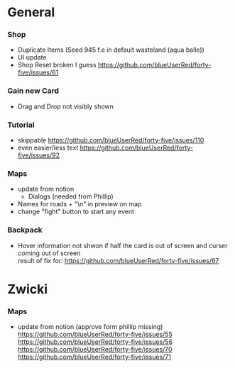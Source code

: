 # General

### Shop
- Duplicate Items (Seed 945 f.e in default wasteland (aqua balle))
- UI update
- Shop Reset broken I guess https://github.com/blueUserRed/forty-five/issues/61

### Gain new Card
- Drag and Drop not visibly shown

### Tutorial
- skippable   https://github.com/blueUserRed/forty-five/issues/110
- even easier/less text https://github.com/blueUserRed/forty-five/issues/92

### Maps
- update from notion
  - Dialogs (needed from Phillip)
- Names for roads + "\n" in preview on map
- change "fight" button to start any event

### Backpack
- Hover information not shwon if half the card is out of screen and curser coming out of screen
  <br> result of fix for: https://github.com/blueUserRed/forty-five/issues/67

# Zwicki

### Maps
- update from notion (approve form phillip missing)
  <br> https://github.com/blueUserRed/forty-five/issues/55
  <br> https://github.com/blueUserRed/forty-five/issues/56
  <br> https://github.com/blueUserRed/forty-five/issues/70
  <br> https://github.com/blueUserRed/forty-five/issues/71

